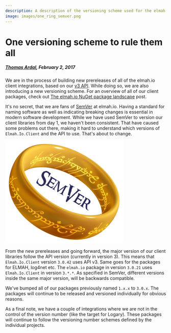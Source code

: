```yaml
---
description: A description of the versioning scheme used for the elmah.io client libraries. Based on SemVer and following the major version of our API.
image: images/one_ring_semver.png
---
```


# One versioning scheme to rule them all

##### [Thomas Ardal](http://elmah.io/about/), February 2, 2017

We are in the process of building new prereleases of all of the elmah.io client integrations, based on our [v3 API](https://api.elmah.io/swagger/ui/index). While doing so, we are also introducing a new versioning scheme. For an overview of all of our client packages, check out [The elmah.io NuGet package landscape](the-elmah-io-nuget-package-landscape.md) post.

It's no secret, that we are fans of [SemVer](http://semver.org/) at elmah.io. Having a standard for naming software as well as indicating breaking changes is essential in modern software development. While we have used SemVer to version our client libraries from day 1, we haven't been consistent. That have caused some problems out there, making it hard to understand which versions of `Elmah.Io.Client` and the API to use. That's about to change.

![One ring to rule the all](images/one_ring_semver.png)

From the new prereleases and going forward, the major version of our client libraries follow the API version (currently in version 3). This means that `Elmah.Io.Client` version `3.0.42` uses API v3. Same goes for the packages for ELMAH, log4net etc. The `elmah.io` package in version `3.0.21` uses `Elmah.Io.Client` in version `3.*.*`. As specified in SemVer, different versions inside the same major version, will be backwards compatible.

We've bumped all of our packages previously named `1.x.x` to `3.0.x`. The packages will continue to be released and versioned individually for obvious reasons.

As a final note, we have a couple of integrations where we are not in the control of the version number (like the target for Logary). These packages will continue to follow the versioning number schemes defined by the individual projects.